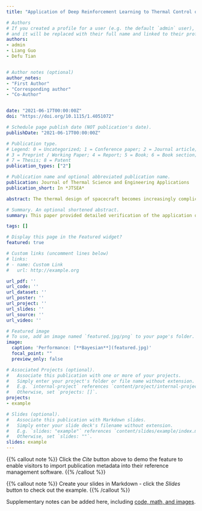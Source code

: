 ```yaml
---
title: "Application of Deep Reinforcement Learning to Thermal Control of Space Telescope"

# Authors
# If you created a profile for a user (e.g. the default `admin` user), write the username (folder name) here 
# and it will be replaced with their full name and linked to their profile.
authors:
- admin
- Liang Guo
- Defu Tian


# Author notes (optional)
author_notes:
- "First Author"
- "Corresponding author"
- "Co-Author"


date: "2021-06-17T00:00:00Z"
doi: "https://doi.org/10.1115/1.4051072"

# Schedule page publish date (NOT publication's date).
publishDate: "2021-06-17T00:00:00Z"

# Publication type.
# Legend: 0 = Uncategorized; 1 = Conference paper; 2 = Journal article;
# 3 = Preprint / Working Paper; 4 = Report; 5 = Book; 6 = Book section;
# 7 = Thesis; 8 = Patent
publication_types: ["2"]

# Publication name and optional abbreviated publication name.
publication: Journal of Thermal Science and Engineering Applications
publication_short: In *JTSEA*

abstract: The thermal design of spacecraft becomes increasingly complicated as various advanced technologies are continuously introduced to the spacecraft. Determining and optimizing the uncertainties of a spacecraft thermal control system through global sensitivity analysis has long been an essential task for thermal engineers. It is a difficult task that relies heavily on engineering experience and is a time-intensive, trial-and-error endeavor that may not even lead to global optimization. Hence, an intelligent optimization strategy based on statistical machine learning for spacecraft thermal design, called IOSML, is proposed. An intelligent batch processing system (IBPS) based on MATLAB, Python, and NX/TMG real-time data interaction is designed. The IBPS uses a surrogate model to reduce the computational cost of global sensitivity analysis while using a detailed thermal mathematical model to maintain accuracy. We combine a Bayesian inference framework with a neural network surrogate spacecraft-thermophysical model that is $100\times $ faster than numerical solvers. This article first reports on a density-based global sensitivity analysis that evaluates the effect of design parameters on the temperature difference between the complementary metal–oxide–semiconductor and cold screen of the Lehman Alpha Solar Space Telescope detector. From 42 design parameters, the most sensitive four are selected for optimization, and the temperature difference and the boundary temperature are used as the objective function. Adopting IOSML, under no supervision, four design parameters are optimized through the IBPS, and the effectiveness of the algorithm is verified by comparison with traditional methods. Additionally, IOSML is versatile and can be used in various complex engineering applications to provide guidance for the better selection of appropriate parameters and optimization.

# Summary. An optional shortened abstract.
summary: This paper provided detailed verification of the application of deep reinforcement learning to space telescope thermal control from three perspectives: thermophysical modeling, intelligent sensing-based radiator, and online self-tuning of thermal control parameters.

tags: []

# Display this page in the Featured widget?
featured: true

# Custom links (uncomment lines below)
# links:
# - name: Custom Link
#   url: http://example.org

url_pdf: ''
url_code: ''
url_dataset: ''
url_poster: ''
url_project: ''
url_slides: ''
url_source: ''
url_video: ''

# Featured image
# To use, add an image named `featured.jpg/png` to your page's folder. 
image:
  caption: 'Performance: [**Bayesian**](featured.jpg)'
  focal_point: ""
  preview_only: false

# Associated Projects (optional).
#   Associate this publication with one or more of your projects.
#   Simply enter your project's folder or file name without extension.
#   E.g. `internal-project` references `content/project/internal-project/index.md`.
#   Otherwise, set `projects: []`.
projects:
- example

# Slides (optional).
#   Associate this publication with Markdown slides.
#   Simply enter your slide deck's filename without extension.
#   E.g. `slides: "example"` references `content/slides/example/index.md`.
#   Otherwise, set `slides: ""`.
slides: example
---
```


{{% callout note %}}
Click the *Cite* button above to demo the feature to enable visitors to import publication metadata into their reference management software.
{{% /callout %}}

{{% callout note %}}
Create your slides in Markdown - click the *Slides* button to check out the example.
{{% /callout %}}

Supplementary notes can be added here, including [code, math, and images](https://wowchemy.com/docs/writing-markdown-latex/).
